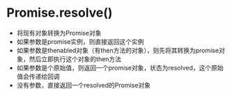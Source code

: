 # Promise.resolve()
* 将现有对象转换为Promise对象
* 如果参数是promise实例，则直接返回这个实例
* 如果参数是thenabled对象（有then方法的对象），则先将其转换为promise对象，然后立即执行这个对象的then方法
* 如果参数是个原始值，则返回一个promise对象，状态为resolved，这个原始值会传递给回调
* 没有参数，直接返回一个resolved的Promise对象